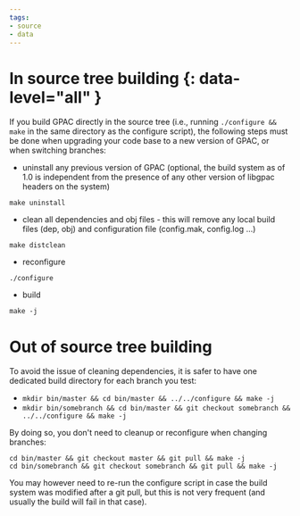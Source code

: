 ```yaml
---
tags:
- source
- data
---
```


# In source tree building {: data-level="all" }
If you build GPAC directly in the source tree (i.e., running `./configure && make` in the same directory as the configure script), the following steps must be done when upgrading your code base to a new version of GPAC, or when switching branches:

- uninstall any previous version of GPAC (optional, the build system as of 1.0 is independent from the presence of any other version of libgpac headers on the system)

`make uninstall`
 
- clean all dependencies and obj files - this will remove any local build files (dep, obj) and configuration file (config.mak, config.log ...) 

`make distclean`

- reconfigure 

`./configure`

- build

`make -j`

# Out of source tree building

To avoid the issue of cleaning dependencies, it is safer to have one dedicated build directory for each branch you test:

-  `mkdir bin/master && cd bin/master && ../../configure && make -j`
-  `mkdir bin/somebranch && cd bin/master && git checkout somebranch && ../../configure && make -j`

By doing so, you don't need to cleanup or reconfigure when changing branches:

```
cd bin/master && git checkout master && git pull && make -j
cd bin/somebranch && git checkout somebranch && git pull && make -j
```

You may however need to re-run the configure script in case the build system was modified after a git pull, but this is not very frequent (and usually the build will fail in that case).
